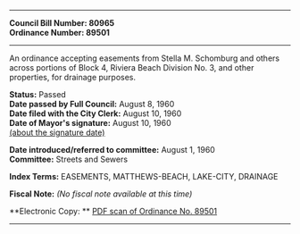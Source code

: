 * * * * *  
  
**Council Bill Number: [](#h0)[](#h2)80965**   
**Ordinance Number: 89501**  
  
* * * * *  
  
An ordinance accepting easements from Stella M. Schomburg and others across portions of Block 4, Riviera Beach Division No. 3, and other properties, for drainage purposes.  
  
**Status:** Passed   
**Date passed by Full Council:** August 8, 1960   
**Date filed with the City Clerk:** August 10, 1960   
**Date of Mayor's signature:** August 10, 1960   
[(about the signature date)](/~public/approvaldate.htm)   
  
  
**Date introduced/referred to committee:** August 1, 1960   
**Committee:** Streets and Sewers   
  
**Index Terms:** EASEMENTS, MATTHEWS-BEACH, LAKE-CITY, DRAINAGE  
  
**Fiscal Note:** *(No fiscal note available at this time)*  
  
**Electronic Copy: ** [PDF scan of Ordinance No. 89501](/~archives/Ordinances/Ord_89501.pdf)  
  
* * * * *  
